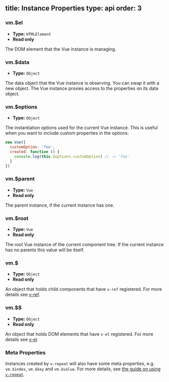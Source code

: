 title: Instance Properties
type: api
order: 3
---

### vm.$el

- **Type:** `HTMLElement`
- **Read only**

The DOM element that the Vue instance is managing.

### vm.$data

- **Type:** `Object`

The data object that the Vue instance is observing. You can swap it with a new object. The Vue instance proxies access to the properties on its data object.

### vm.$options

- **Type:** `Object`

The instantiation options used for the current Vue instance. This is useful when you want to include custom properties in the options:

``` js
new Vue({
  customOption: 'foo',
  created: function () {
    console.log(this.$options.customOption) // -> 'foo'
  }
})
```

### vm.$parent

- **Type:** `Vue`
- **Read only**

The parent instance, if the current instance has one.

### vm.$root

- **Type:** `Vue`
- **Read only**

The root Vue instance of the current component tree. If the current instance has no parents this value will be itself.

### vm.$

- **Type:** `Object`
- **Read only**

An object that holds child components that have `v-ref` registered. For more details see [v-ref](../api/directives.html#v-ref).

### vm.$$

- **Type:** `Object`
- **Read only**

An object that holds DOM elements that have `v-el` registered. For more details see [v-el](../api/directives.html#v-el).

### Meta Properties

Instances created by `v-repeat` will also have some meta properties, e.g. `vm.$index`, `vm.$key` and `vm.$value`. For more details, see [the guide on using `v-repeat`](../guide/list.html).